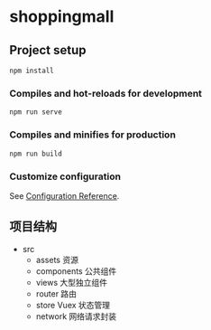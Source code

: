 # shoppingmall

## Project setup

```
npm install
```

### Compiles and hot-reloads for development

```
npm run serve
```

### Compiles and minifies for production

```
npm run build
```

### Customize configuration

See [Configuration Reference](https://cli.vuejs.org/config/).

## 项目结构

- src
  - assets 资源
  - components 公共组件
  - views 大型独立组件
  - router 路由
  - store Vuex 状态管理
  - network 网络请求封装
